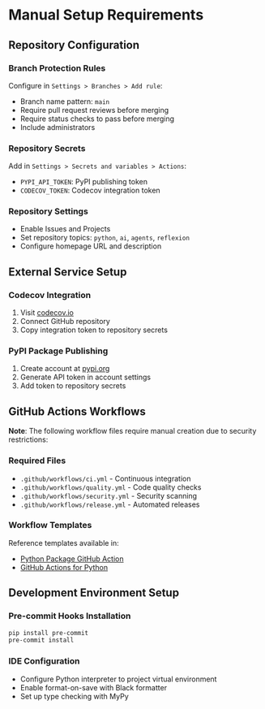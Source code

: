 # Manual Setup Requirements

## Repository Configuration

### Branch Protection Rules
Configure in `Settings > Branches > Add rule`:
- Branch name pattern: `main`
- Require pull request reviews before merging
- Require status checks to pass before merging
- Include administrators

### Repository Secrets
Add in `Settings > Secrets and variables > Actions`:
- `PYPI_API_TOKEN`: PyPI publishing token
- `CODECOV_TOKEN`: Codecov integration token

### Repository Settings
- Enable Issues and Projects
- Set repository topics: `python`, `ai`, `agents`, `reflexion`
- Configure homepage URL and description

## External Service Setup

### Codecov Integration
1. Visit [codecov.io](https://codecov.io/)
2. Connect GitHub repository
3. Copy integration token to repository secrets

### PyPI Package Publishing  
1. Create account at [pypi.org](https://pypi.org/)
2. Generate API token in account settings
3. Add token to repository secrets

## GitHub Actions Workflows

**Note**: The following workflow files require manual creation due to security restrictions:

### Required Files
- `.github/workflows/ci.yml` - Continuous integration
- `.github/workflows/quality.yml` - Code quality checks  
- `.github/workflows/security.yml` - Security scanning
- `.github/workflows/release.yml` - Automated releases

### Workflow Templates
Reference templates available in:
- [Python Package GitHub Action](https://github.com/actions/starter-workflows/blob/main/ci/python-package.yml)
- [GitHub Actions for Python](https://docs.github.com/en/actions/automating-builds-and-tests/building-and-testing-python)

## Development Environment Setup

### Pre-commit Hooks Installation
```bash
pip install pre-commit
pre-commit install
```

### IDE Configuration
- Configure Python interpreter to project virtual environment
- Enable format-on-save with Black formatter
- Set up type checking with MyPy